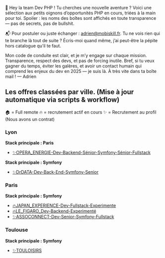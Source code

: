🎯 Hey la team Dev PHP !
Tu cherches une nouvelle aventure ? Voici une sélection aux petits oignons d’opportunités PHP en cours, triées à la main pour toi.
Spoiler : les noms des boîtes sont affichés en toute transparence — pas de secrets, pas de bullshit.


📬 Pour postuler ou juste échanger : adrien@mobiskill.fr.
Tu ne vois rien qui te branche là tout de suite ? Écris-moi quand même, j’ai peut-être la pépite hors catalogue qu’il te faut.


Mon code de conduite est clair, et je m’y engage sur chaque mission. Transparence, respect des devs, et pas de forcing inutile.
 Bref, si tu veux gagner du temps, éviter les galères, et avoir un contact humain qui comprend les enjeux du dev en 2025 — je suis là.
À très vite dans ta boîte mail !
— Adrien


<!-- START:OFFRES_VILLE_STACK -->
## Les offres classées par ville. (Mise à jour automatique via scripts & workflow)

🏠 = Full remote
🔥 = recrutement actif en cours
✨ = Recrutement au profil (Nous avons un contrat)

### Lyon
**Stack principale : Paris**
- [✨OPERA_ENERGIE-Dev-Backend-Sénior-Symfony-Sénior-Fullstack](✨OPERA_ENERGIE-Dev-Backend-Sénior-Symfony-Sénior-Fullstack.md)

**Stack principale : Symfony**
- [✨DrDATA-Dev-Back-End-Symfony-Senior](✨DrDATA-Dev-Back-End-Symfony-Senior.md)



### Paris
**Stack principale : Symfony**
- [🔥JAPAN_EXPERIENCE-Dev-Fullstack-Experimente](🔥JAPAN_EXPERIENCE-Dev-Fullstack-Experimente.md)
- [🔥LE_FIGARO_Dev-Backend-Experimenté](🔥LE_FIGARO_Dev-Backend-Experimenté.md)
- [✨ASSOCONNECT-Dev-Senior-Symfony-Fullstack](✨ASSOCONNECT-Dev-Senior-Symfony-Fullstack.md)



### Toulouse
**Stack principale : Symfony**
- [✨TOULOISIRS](✨TOULOISIRS.md)


<!-- END:OFFRES_VILLE_STACK -->
